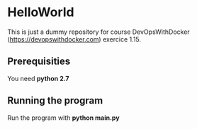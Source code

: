 # HelloWorld

This is just a dummy repository for course DevOpsWithDocker (https://devopswithdocker.com) exercice 1.15.

## Prerequisities
You need **python 2.7**

## Running the program
Run the program with **python main.py**


